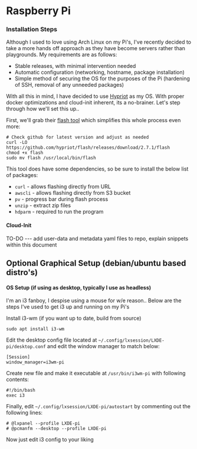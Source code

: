 # Raspberry Pi
### Installation Steps

Although I used to love using Arch Linux on my Pi's, I've recently decided to take a more hands off approach as they have become servers rather than playgrounds. My requirements are as follows:
- Stable releases, with minimal intervention needed
- Automatic configuration (networking, hostname, package installation)
- Simple method of securing the OS for the purposes of the Pi (hardening of SSH, removal of any unneeded packages)

With all this in mind, I have decided to use [Hypriot](https://blog.hypriot.com) as my OS. With proper docker optimizations and cloud-init inherent, its a no-brainer. Let's step through how we'll set this up..

First, we'll grab their [flash tool](https://github.com/hypriot/flash) which simplifies this whole process even more:
```
# Check github for latest version and adjust as needed
curl -LO https://github.com/hypriot/flash/releases/download/2.7.1/flash
chmod +x flash
sudo mv flash /usr/local/bin/flash
```

This tool does have some dependencies, so be sure to install the below list of packages:
- `curl` - allows flashing directly from URL
- `awscli` - allows flashing directly from S3 bucket
- `pv` - progress bar during flash process
- `unzip` - extract zip files
- `hdparm` - required to run the program

#### Cloud-Init
TO-DO --- add user-data and metadata yaml files to repo, explain snippets within this document 

## Optional Graphical Setup (debian/ubuntu based distro's)

#### OS Setup (if using as desktop, typically I use as headless)
I'm an i3 fanboy, I despise using a mouse for w/e reason.. Below are the steps I've used to get i3 up and running on my Pi's

Install i3-wm (if you want up to date, build from source)
```
sudo apt install i3-wm
```
Edit the desktop config file located at `~/.config/lxsession/LXDE-pi/desktop.conf` and edit the window manager to match below:
```
[Session]
window_manager=i3wm-pi
```
Create new file and make it executable at `/usr/bin/i3wm-pi` with following contents:
```
#!/bin/bash
exec i3
```
Finally, edit `~/.config/lxsession/LXDE-pi/autostart` by commenting out the following lines:
```
# @lxpanel --profile LXDE-pi
# @pcmanfm --desktop --profile LXDE-pi
```
Now just edit i3 config to your liking
